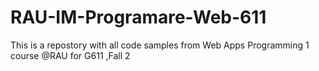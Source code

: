 # RAU-IM-Programare-Web-611
This is a repostory with all code samples from Web Apps Programming 1 course @RAU for G611 ,Fall 2
